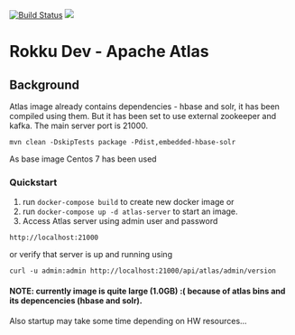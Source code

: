 [![Build Status](https://travis-ci.org/ing-bank/rokku-dev-apache-atlas.svg?branch=master)](https://travis-ci.org/ing-bank/rokku-dev-apache-atlas)
[![](https://images.microbadger.com/badges/image/wbaa/rokku-dev-apache-atlas:latest.svg)](https://microbadger.com/images/wbaa/rokku-dev-apache-atlas:latest)


# Rokku Dev - Apache Atlas

## Background

Atlas image already contains dependencies - hbase and solr, it has been compiled using them. 
But it has been set to use external zookeeper and kafka.
The main server port is 21000.

```
mvn clean -DskipTests package -Pdist,embedded-hbase-solr
```

As base image Centos 7 has been used

### Quickstart

1. run `docker-compose build` to create new docker image or
2. run `docker-compose up -d atlas-server` to start an image.
3. Access Atlas server using admin user and password
```
http://localhost:21000
```

or verify that server is up and running using
```
curl -u admin:admin http://localhost:21000/api/atlas/admin/version
```

#### NOTE: currently image is quite large (1.0GB) :( because of atlas bins and its depencencies (hbase and solr).
Also startup may take some time depending on HW resources...
